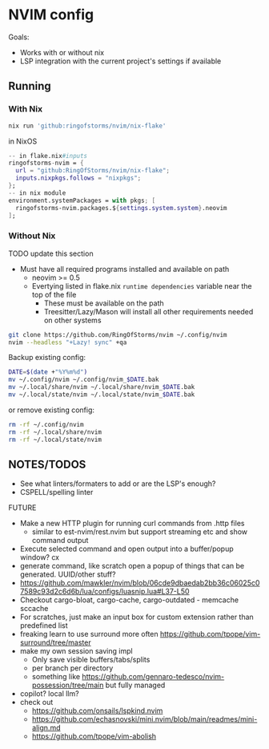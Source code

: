 # NVIM config

Goals:

- Works with or without nix
- LSP integration with the current project's settings if available

## Running

### With Nix

```sh
nix run 'github:ringofstorms/nvim/nix-flake'
```

in NixOS

```nix
-- in flake.nix#inputs
ringofstorms-nvim = {
  url = "github:RingOfStorms/nvim/nix-flake";
  inputs.nixpkgs.follows = "nixpkgs";
};
-- in nix module
environment.systemPackages = with pkgs; [
  ringofstorms-nvim.packages.${settings.system.system}.neovim
];
```

### Without Nix

TODO update this section

- Must have all required programs installed and available on path
  - neovim >= 0.5
  - Evertying listed in flake.nix `runtime dependencies` variable near the top of the file
    - These must be available on the path
    - Treesitter/Lazy/Mason will install all other requirements needed on other systems

```sh
git clone https://github.com/RingOfStorms/nvim ~/.config/nvim
nvim --headless "+Lazy! sync" +qa
```

Backup existing config:

```sh
DATE=$(date +"%Y%m%d")
mv ~/.config/nvim ~/.config/nvim_$DATE.bak
mv ~/.local/share/nvim ~/.local/share/nvim_$DATE.bak
mv ~/.local/state/nvim ~/.local/state/nvim_$DATE.bak
```

or remove existing config:

```sh
rm -rf ~/.config/nvim 
rm -rf ~/.local/share/nvim
rm -rf ~/.local/state/nvim 
```

## NOTES/TODOS

- See what linters/formaters to add or are the LSP's enough?
- CSPELL/spelling linter

FUTURE

- Make a new HTTP plugin for running curl commands from .http files
  - similar to est-nvim/rest.nvim but support streaming etc and show command output
- Execute selected command and open output into a buffer/popup window? <leader>cx
- generate command, like scratch open a popup of things that can be generated. UUID/other stuff?
- <https://github.com/mawkler/nvim/blob/06cde9dbaedab2bb36c06025c07589c93d2c6d6b/lua/configs/luasnip.lua#L37-L50>
- Checkout cargo-bloat, cargo-cache, cargo-outdated - memcache sccache
- For scratches, just make an input box for custom extension rather than predefined list
- freaking learn to use surround more often <https://github.com/tpope/vim-surround/tree/master>
- make my own session saving impl
  - Only save visible buffers/tabs/splits
  - per branch per directory
  - something like <https://github.com/gennaro-tedesco/nvim-possession/tree/main> but fully managed
- copilot? local llm?
- check out
  - <https://github.com/onsails/lspkind.nvim>
  - <https://github.com/echasnovski/mini.nvim/blob/main/readmes/mini-align.md>
  - <https://github.com/tpope/vim-abolish>
